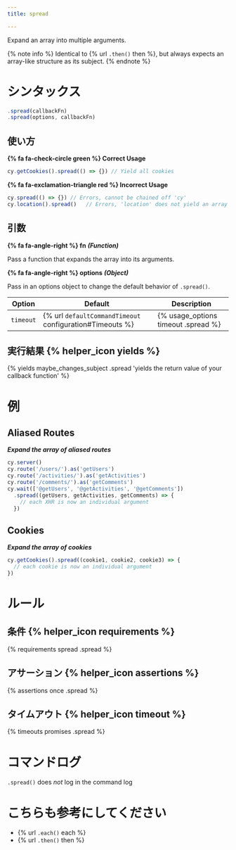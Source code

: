 ```yaml
---
title: spread

---
```


Expand an array into multiple arguments.

{% note info %}
Identical to {% url `.then()` then %}, but always expects an array-like structure as its subject.
{% endnote %}

# シンタックス

```javascript
.spread(callbackFn)
.spread(options, callbackFn)
```

## 使い方

**{% fa fa-check-circle green %} Correct Usage**

```javascript
cy.getCookies().spread(() => {}) // Yield all cookies
```

**{% fa fa-exclamation-triangle red %} Incorrect Usage**

```javascript
cy.spread(() => {}) // Errors, cannot be chained off 'cy'
cy.location().spread()   // Errors, 'location' does not yield an array
```

## 引数

**{% fa fa-angle-right %} fn** ***(Function)***

Pass a function that expands the array into its arguments.

**{% fa fa-angle-right %} options** ***(Object)***

Pass in an options object to change the default behavior of `.spread()`.

Option | Default | Description
--- | --- | ---
`timeout` | {% url `defaultCommandTimeout` configuration#Timeouts %} | {% usage_options timeout .spread %}

## 実行結果 {% helper_icon yields %}

{% yields maybe_changes_subject .spread 'yields the return value of your callback function' %}

# 例

## Aliased Routes

***Expand the array of aliased routes***

```javascript
cy.server()
cy.route('/users/').as('getUsers')
cy.route('/activities/').as('getActivities')
cy.route('/comments/').as('getComments')
cy.wait(['@getUsers', '@getActivities', '@getComments'])
  .spread((getUsers, getActivities, getComments) => {
    // each XHR is now an individual argument
  })
```

## Cookies

***Expand the array of cookies***

```javascript
cy.getCookies().spread((cookie1, cookie2, cookie3) => {
  // each cookie is now an individual argument
})
```

# ルール

## 条件 {% helper_icon requirements %}

{% requirements spread .spread %}

## アサーション {% helper_icon assertions %}

{% assertions once .spread %}

## タイムアウト {% helper_icon timeout %}

{% timeouts promises .spread %}

# コマンドログ

`.spread()` does *not* log in the command log

# こちらも参考にしてください

- {% url `.each()` each %}
- {% url `.then()` then %}

